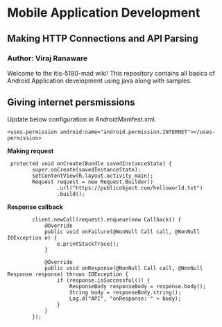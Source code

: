  # Mobile Application Development
## Making HTTP Connections and API Parsing
### Author: Viraj Ranaware

Welcome to the itis-5180-mad wiki! This repository contains all basics of Android Application development using java along with samples. 

## Giving internet persmissions
Update below configuration in AndroidManifest.xml.
```
<uses-permission android:name="android.permission.INTERNET"></uses-permission>
```

**Making request**
```
 protected void onCreate(Bundle savedInstanceState) {
        super.onCreate(savedInstanceState);
        setContentView(R.layout.activity_main);
        Request request = new Request.Builder()
                .url("https://publicobject.com/helloworld.txt")
                .build();
```
**Response callback**
```
        client.newCall(request).enqueue(new Callback() {
            @Override
            public void onFailure(@NonNull Call call, @NonNull IOException e) {
                e.printStackTrace();
            }

            @Override
            public void onResponse(@NonNull Call call, @NonNull Response response) throws IOException {
                if (response.isSuccessful()) {
                    ResponseBody responseBody = response.body();
                    String body = responseBody.string();
                    Log.d("API", "onResponse: " + body);
                }
            }
        });    
 ```
